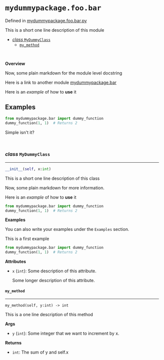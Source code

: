 # `mydummypackage.foo.bar`

Defined in [mydummypackage.foo.bar.py](./../mydummypackage/foo/bar.py)

This is a short one line description of this module

* [*class* `MyDummyClass`](#my-dummy-class)
	* [`my_method`](#`my-method`)



<br/>



__Overview__


Now, some plain markdown for the module level docstring

Here is a link to another module [mydummypackage.bar](./bar.md)

Here is an *example* of how to __use__ it

Examples
--------

```python
from mydummypackage.bar import dummy_function
dummy_function(1, 1)  # Returns 2
```

Simple isn't it?




<br/>



<a id="my-dummy-class"></a>
### *class* `MyDummyClass`

---

```python
__init__(self, x:int)
```
This is a short one line description of this class

Now, some plain markdown for more information.

Here is an *example* of how to __use__ it

```python
from mydummypackage.bar import dummy_function
dummy_function(1, 1)  # Returns 2
```

__Examples__


You can also write your examples under the `Examples` section.

This is a first example
```python
from mydummypackage.bar import dummy_function
dummy_function(1, 1)  # Returns 2
```

__Attributes__


- `x` (`int`): Some description of this attribute.
	
	Some longer description of this attribute.

<a id="`my-method`"></a>
#### `my_method`

---

`my_method(self, y:int) -> int`

This is a one line description of this method

__Args__


- `y` (`int`): Some integer that we want to increment by x.

__Returns__


- `int`: The sum of y and self.x
